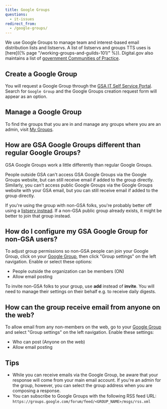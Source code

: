 ```yaml
---
title: Google Groups
questions:
  - it-issues
redirect_from:
  - /google-groups/
---
```


We use Google Groups to manage team and interest-based email distribution lists
and listservs. A list of listservs and groups TTS uses is
[here]({% page "/working-groups-and-guilds-101/" %}). Digital.gov also maintains
a list of
[government Communities of Practice](https://digital.gov/communities/).

## Create a Google Group

You will request a Google Group through the [GSA IT Self Service Portal](https://gsa.servicenowservices.com/now/nav/ui/classic/params/target/sp). Search for `Google Group` and the Google Groups creation request form will appear as an option. 

## Manage a Google Group

To find the groups that you are in and manage any groups where you are an admin,
visit [My Groups][my-groups].

## How are GSA Google Groups different than regular Google Groups?

GSA Google Groups work a little differently than regular Google Groups.

People outside GSA can't access GSA Google Groups via the Google Groups website,
but can still receive email if added to the group directly. Similarly, you can't
access public Google Groups via the Google Groups website with your GSA email,
but you can still receive email if added to the group directly.

If you're using the group with non-GSA folks, you're probably better off using a
[listserv instead](https://listserv.gsa.gov/). If a non-GSA public group already
exists, it might be better to join that group instead.

## How do I configure my GSA Google Group for non-GSA users?

To adjust group permissions so non-GSA people can join your Google Group, click
on your [Google Group][my-groups], then click "Group settings" on the left
navigation. Enable or select these options:

- People outside the organization can be members (ON)
- Allow email posting

To invite non-GSA folks to your group, use **add** instead of **invite**. You
will need to manage their settings on their behalf e.g. to receive daily
digests.

## How can the group receive email from anyone on the web?

To allow email from any non-members on the web, go to your [Google
Group][my-groups] and select "Group settings" on the left navigation. Enable
these settings:

- Who can post (Anyone on the web)
- Allow email posting

## Tips

- While you can receive emails via the Google Group, be aware that your response
  will come from your main email account. If you're an admin for the group,
  however, you can select the group address when you are composing a response.
- You can subscribe to Google Groups with the following RSS feed URL:
  `https://groups.google.com/forum/feed/<GROUP_NAME>/msgs/rss.xml`

[my-groups]: https://groups.google.com/my-groups
